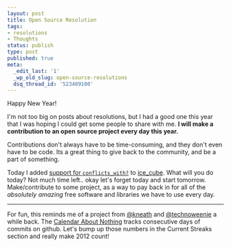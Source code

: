 ```yaml
---
layout: post
title: Open Source Resolution
tags:
- resolutions
- Thoughts
status: publish
type: post
published: true
meta:
  _edit_last: '1'
  _wp_old_slug: open-source-resolutions
  dsq_thread_id: '523409100'
---
```

Happy New Year!

I'm not too big on posts about resolutions, but I had a good one this year that I was hoping I could get some people to share with me. <strong>I will make a contribution to an open source project every day this year.</strong>

Contributions don't always have to be time-consuming, and they don't even have to be code. Its a great thing to give back to the community, and be a part of something.

Today I added <a
href="https://github.com/seejohnrun/ice_cube/commit/88bb48ae7efde0e2e0304f33465c0fde792bb0d4">support
for `conflicts_with?`</a> to <a href="https://github.com/seejohnrun/ice_cube">ice_cube</a>. What will you do today? Not much time left.. okay let's forget today and start tomorrow. Make/contribute to some project, as a way to pay back in for all of the <em>absolutely amazing</em> free software and libraries we have to use every day.

<hr />

For fun, this reminds me of a project from <a href="http://warpspire.com/">@kneath</a> and <a href="http://techno-weenie.net/">@technoweenie</a> a while back. The <a href="http://calendaraboutnothing.com/">Calendar About Nothing</a> tracks consecutive days of commits on github. Let's bump up those numbers in the  Current Streaks  section and really make 2012 count!
